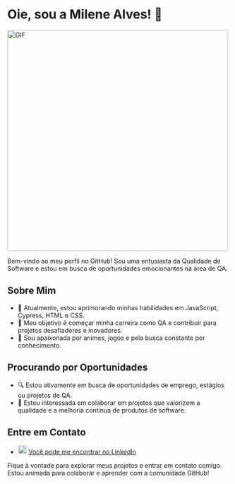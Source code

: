 # Oie, sou a Milene Alves! 👋


<img src="https://i0.wp.com/drunkenanimeblog.com/wp-content/uploads/2022/10/Spy-x-Family-ep17.gif?fit=850%2C452&ssl=1" alt="GIF" width="500">


Bem-vindo ao meu perfil no GitHub! Sou uma entusiasta da Qualidade de Software e estou em busca de oportunidades emocionantes na área de QA.

## Sobre Mim
- 🌱 Atualmente, estou aprimorando minhas habilidades em JavaScript, Cypress, HTML e CSS.
- 💼 Meu objetivo é começar minha carreira como QA e contribuir para projetos desafiadores e inovadores.
- 💖 Sou apaixonada por animes, jogos e pela busca constante por conhecimento.



## Procurando por Oportunidades
- 🔍 Estou ativamente em busca de oportunidades de emprego, estágios ou projetos de QA.
- 🤝 Estou interessada em colaborar em projetos que valorizem a qualidade e a melhoria contínua de produtos de software.


## Entre em Contato
- <img src= "https://i.pinimg.com/564x/49/32/80/49328097f84b5b6d80ffe0c104e4f429.jpg" width="20">  [Você pode me encontrar no LinkedIn](https://www.linkedin.com/in/milene-alves-03626a238/)

Fique à vontade para explorar meus projetos e entrar em contato comigo. Estou animada para colaborar e aprender com a comunidade GitHub!



